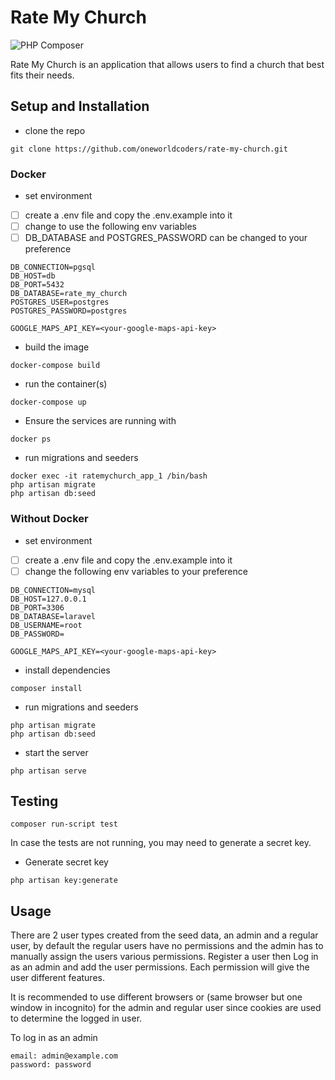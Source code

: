 # Rate My Church

![PHP Composer](https://github.com/oneworldcoders/rate-my-church/workflows/PHP%20Composer/badge.svg)

Rate My Church is an application that allows users to find a church that best fits their needs.

## Setup and Installation

* clone the repo
```
git clone https://github.com/oneworldcoders/rate-my-church.git
```

### Docker

* set environment
- [ ] create a .env file and copy the .env.example into it
- [ ] change to use the following env variables
- [ ] DB_DATABASE and POSTGRES_PASSWORD can be changed to your preference
```
DB_CONNECTION=pgsql
DB_HOST=db
DB_PORT=5432
DB_DATABASE=rate_my_church
POSTGRES_USER=postgres
POSTGRES_PASSWORD=postgres

GOOGLE_MAPS_API_KEY=<your-google-maps-api-key>
```

* build the image
```
docker-compose build
```

* run the container(s)
```
docker-compose up
```
* Ensure the services are running with 
```
docker ps
```
* run migrations and seeders
```
docker exec -it ratemychurch_app_1 /bin/bash
php artisan migrate
php artisan db:seed
```

### Without Docker

* set environment
- [ ] create a .env file and copy the .env.example into it
- [ ] change the following env variables to your preference
```
DB_CONNECTION=mysql
DB_HOST=127.0.0.1
DB_PORT=3306
DB_DATABASE=laravel
DB_USERNAME=root
DB_PASSWORD=

GOOGLE_MAPS_API_KEY=<your-google-maps-api-key>
```

* install dependencies
```
composer install
```

* run migrations and seeders
```
php artisan migrate
php artisan db:seed
```

* start the server
```
php artisan serve
```

## Testing
```
composer run-script test
```
In case the tests are not running, you may need to generate a secret key.
* Generate secret key
```
php artisan key:generate
```

## Usage
There are 2 user types created from the seed data, an admin and a regular user, by default the regular users have no permissions and the admin has to manually assign the users various permissions. Register a user then Log in as an admin and add the user permissions. Each permission will give the user different features.

It is recommended to use different browsers or (same browser but one window in incognito) for the admin and regular user since cookies are used to determine the logged in user.

To log in as an admin
```
email: admin@example.com
password: password
```
